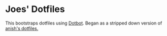 Joes' Dotfiles
==============

This bootstraps dotfiles using [Dotbot](https://github.com/anishathalye/dotbot).  Began as a stripped down version of [anish's dotfiles.](https://github.com/anishathalye/dotfiles)
